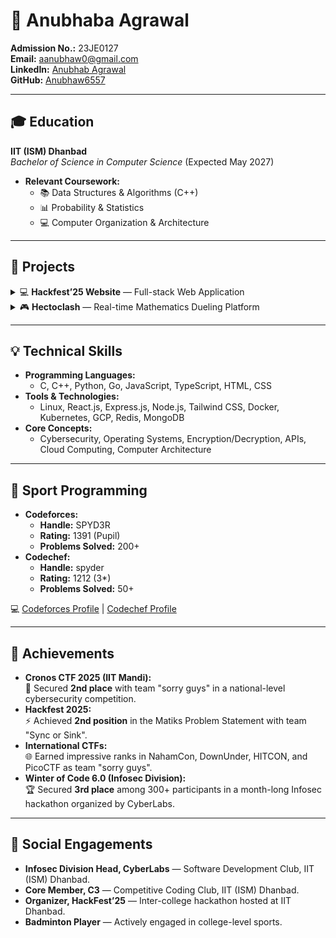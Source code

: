 # 🌟 Anubhaba Agrawal

**Admission No.:** 23JE0127  
**Email:** [aanubhaw0@gmail.com](mailto:aanubhaw0@gmail.com)  
**LinkedIn:** [Anubhab Agrawal](https://www.linkedin.com/in/anubhab-agrawal-898872288/)  
**GitHub:** [Anubhaw6557](https://github.com/Anubhaw6557)

---

## 🎓 Education

**IIT (ISM) Dhanbad**  
*Bachelor of Science in Computer Science* (Expected May 2027)  
- **Relevant Coursework:**  
  - 📚 Data Structures & Algorithms (C++)  
  - 📊 Probability & Statistics  
  - 💻 Computer Organization & Architecture

---

## 🚀 Projects

<details>
  <summary>💻 <strong>Hackfest’25 Website</strong> — Full-stack Web Application</summary>

  - **Technologies:** React, Express, MongoDB, Tailwind CSS
  - **Highlights:**
    - 🎉 Built & deployed a platform serving over 500 participants and 30 organizing team members.
    - ⚡ Engineered a registration system for 500+ signups with automated email workflows, reducing manual overhead by 90%.
    - 🔒 Developed a secure admin dashboard for real-time check-in tracking using QR-based authentication.
    - 📋 Designed a responsive team directory to manage 150+ team profiles efficiently.
  - **GitHub:** [Hackfest-25-Backend](https://github.com/Anubhaw6557/Hackfest-25-Backend)
</details>

<details>
  <summary>🎮 <strong>Hectoclash</strong> — Real-time Mathematics Dueling Platform</summary>

  - **Technologies:** React, Go, Redis, MongoDB, Kubernetes, Docker, WebSockets, Tailwind CSS
  - **Highlights:**
    - 🏆 Led development of a platform that secured **2nd place** in the Hackfest 2025 Problem Statement category.
    - ☁️ Designed a Kubernetes-based microservices architecture supporting 10,000+ concurrent connections.
    - ⏱️ Optimized a Redis pub/sub system for real-time updates under 100ms latency.
    - 🤝 Implemented an Elo-based matchmaking system ensuring fair competition.
    - 📊 Developed a live leaderboard and real-time spectator mode for over 1,000 concurrent viewers.
  - **GitHub:** [HectoClash](https://github.com/Anubhaw6557/HectoClash)
</details>

---

## 💡 Technical Skills

- **Programming Languages:**  
  - C, C++, Python, Go, JavaScript, TypeScript, HTML, CSS  
- **Tools & Technologies:**  
  - Linux, React.js, Express.js, Node.js, Tailwind CSS, Docker, Kubernetes, GCP, Redis, MongoDB  
- **Core Concepts:**  
  - Cybersecurity, Operating Systems, Encryption/Decryption, APIs, Cloud Computing, Computer Architecture

---

## 🔢 Sport Programming

- **Codeforces:**  
  - **Handle:** SPYD3R  
  - **Rating:** 1391 (Pupil)  
  - **Problems Solved:** 200+  
- **Codechef:**  
  - **Handle:** spyder  
  - **Rating:** 1212 (3*)  
  - **Problems Solved:** 50+  

💻 [Codeforces Profile](https://codeforces.com/profile/SPYD3R) | [Codechef Profile](https://www.codechef.com/users/spyder_1212)

---

## 🏅 Achievements

- **Cronos CTF 2025 (IIT Mandi):**  
  🥈 Secured **2nd place** with team "sorry guys" in a national-level cybersecurity competition.
- **Hackfest 2025:**  
  ⚡ Achieved **2nd position** in the Matiks Problem Statement with team "Sync or Sink".
- **International CTFs:**  
  🌐 Earned impressive ranks in NahamCon, DownUnder, HITCON, and PicoCTF as team "sorry guys".
- **Winter of Code 6.0 (Infosec Division):**  
  🏆 Secured **3rd place** among 300+ participants in a month-long Infosec hackathon organized by CyberLabs.

---

## 🤝 Social Engagements

- **Infosec Division Head, CyberLabs** — Software Development Club, IIT (ISM) Dhanbad.
- **Core Member, C3** — Competitive Coding Club, IIT (ISM) Dhanbad.
- **Organizer, HackFest’25** — Inter-college hackathon hosted at IIT Dhanbad.
- **Badminton Player** — Actively engaged in college-level sports.

